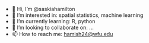 - 👋 Hi, I’m @saskiahamilton
- 👀 I’m interested in: spatial statistics, machine learning
- 🌱 I’m currently learning: R, python
- 💞️ I’m looking to collaborate on: ...
- 📫 How to reach me: hamish24@wfu.edu

<!---
saskiahamilton/saskiahamilton is a ✨ special ✨ repository because its `README.md` (this file) appears on your GitHub profile.
You can click the Preview link to take a look at your changes.
--->
